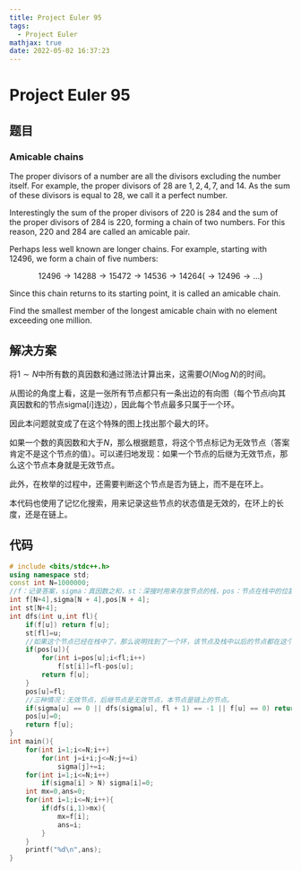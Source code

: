 ```yaml
---
title: Project Euler 95
tags:
  - Project Euler
mathjax: true
date: 2022-05-02 16:37:23
---
```


<escape><!-- more --></escape>

# Project Euler 95

## 题目

### Amicable chains

The proper divisors of a number are all the divisors excluding the number itself. For example, the proper divisors of $28$ are $1, 2, 4, 7$, and $14$. As the sum of these divisors is equal to $28$, we call it a perfect number.

Interestingly the sum of the proper divisors of $220$ is $284$ and the sum of the proper divisors of $284$ is $220$, forming a chain of two numbers. For this reason, $220$ and $284$ are called an amicable pair.

Perhaps less well known are longer chains. For example, starting with $12496$, we form a chain of five numbers:

$$ 12496 \rightarrow 14288 \rightarrow 15472 \rightarrow 14536 \rightarrow 14264 (\rightarrow 12496 \rightarrow \dots)$$

Since this chain returns to its starting point, it is called an amicable chain.

Find the smallest member of the longest amicable chain with no element exceeding one million.

## 解决方案

将$1\sim N$中所有数的真因数和通过筛法计算出来，这需要$O(N\log N)$的时间。

从图论的角度上看，这是一张所有节点都只有一条出边的有向图（每个节点$i$向其真因数和的节点$\mathrm{sigma}[i]$连边），因此每个节点最多只属于一个环。

因此本问题就变成了在这个特殊的图上找出那个最大的环。

如果一个数的真因数和大于$N$，那么根据题意，将这个节点标记为无效节点（答案肯定不是这个节点的值）。可以递归地发现：如果一个节点的后继为无效节点，那么这个节点本身就是无效节点。

此外，在枚举的过程中，还需要判断这个节点是否为链上，而不是在环上。

本代码也使用了记忆化搜索，用来记录这些节点的状态值是无效的，在环上的长度，还是在链上。

## 代码

```C++
# include <bits/stdc++.h>
using namespace std;
const int N=1000000;
//f：记录答案，sigma：真因数之和，st：深搜时用来存放节点的栈，pos：节点在栈中的位置。
int f[N+4],sigma[N + 4],pos[N + 4];
int st[N+4];
int dfs(int u,int fl){
    if(f[u]) return f[u];
    st[fl]=u;
    //如果这个节点已经在栈中了，那么说明找到了一个环，该节点及栈中以后的节点都在这个环中。
    if(pos[u]){
        for(int i=pos[u];i<fl;i++)
            f[st[i]]=fl-pos[u];
        return f[u];
    }
    pos[u]=fl;
    //三种情况：无效节点，后继节点是无效节点，本节点是链上的节点。
    if(sigma[u] == 0 || dfs(sigma[u], fl + 1) == -1 || f[u] == 0) return f[u]=-1;
    pos[u]=0;
    return f[u];
}
int main(){
    for(int i=1;i<=N;i++)
        for(int j=i+i;j<=N;j+=i)
            sigma[j]+=i;
    for(int i=1;i<=N;i++)
        if(sigma[i] > N) sigma[i]=0;
    int mx=0,ans=0;
    for(int i=1;i<=N;i++){
        if(dfs(i,1)>mx){
            mx=f[i];
            ans=i;
        }
    }
    printf("%d\n",ans);
}

```
